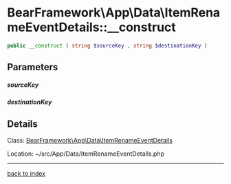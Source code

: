 # BearFramework\App\Data\ItemRenameEventDetails::__construct

```php
public __construct ( string $sourceKey , string $destinationKey )
```

## Parameters

##### sourceKey

##### destinationKey

## Details

Class: [BearFramework\App\Data\ItemRenameEventDetails](bearframework.app.data.itemrenameeventdetails.class.md)

Location: ~/src/App/Data/ItemRenameEventDetails.php

---

[back to index](index.md)

